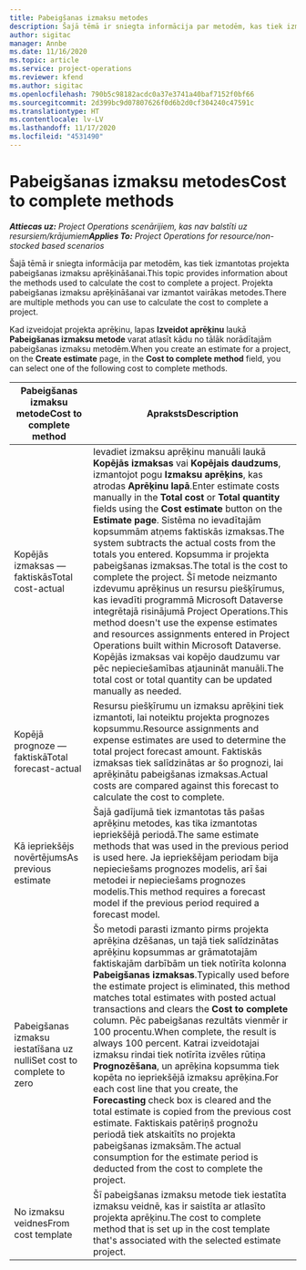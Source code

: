 ```yaml
---
title: Pabeigšanas izmaksu metodes
description: Šajā tēmā ir sniegta informācija par metodēm, kas tiek izmantotas projekta pabeigšanas izmaksu aprēķināšanai.
author: sigitac
manager: Annbe
ms.date: 11/16/2020
ms.topic: article
ms.service: project-operations
ms.reviewer: kfend
ms.author: sigitac
ms.openlocfilehash: 790b5c98182acdc0a37e3741a40baf7152f0bf66
ms.sourcegitcommit: 2d399bc9d07807626f0d6b2d0cf304240c47591c
ms.translationtype: HT
ms.contentlocale: lv-LV
ms.lasthandoff: 11/17/2020
ms.locfileid: "4531490"
---
```

# <a name="cost-to-complete-methods"></a><span data-ttu-id="19cd8-103">Pabeigšanas izmaksu metodes</span><span class="sxs-lookup"><span data-stu-id="19cd8-103">Cost to complete methods</span></span>

<span data-ttu-id="19cd8-104">_**Attiecas uz:** Project Operations scenārijiem, kas nav balstīti uz resursiem/krājumiem_</span><span class="sxs-lookup"><span data-stu-id="19cd8-104">_**Applies To:** Project Operations for resource/non-stocked based scenarios_</span></span>

<span data-ttu-id="19cd8-105">Šajā tēmā ir sniegta informācija par metodēm, kas tiek izmantotas projekta pabeigšanas izmaksu aprēķināšanai.</span><span class="sxs-lookup"><span data-stu-id="19cd8-105">This topic provides information about the methods used to calculate the cost to complete a project.</span></span> <span data-ttu-id="19cd8-106">Projekta pabeigšanas izmaksu aprēķināšanai var izmantot vairākas metodes.</span><span class="sxs-lookup"><span data-stu-id="19cd8-106">There are multiple methods you can use to calculate the cost to complete a project.</span></span> 

<span data-ttu-id="19cd8-107">Kad izveidojat projekta aprēķinu, lapas **Izveidot aprēķinu** laukā **Pabeigšanas izmaksu metode** varat atlasīt kādu no tālāk norādītajām pabeigšanas izmaksu metodēm.</span><span class="sxs-lookup"><span data-stu-id="19cd8-107">When you create an estimate for a project, on the **Create estimate** page, in the **Cost to complete method** field, you can select one of the following cost to complete methods.</span></span>

| <span data-ttu-id="19cd8-108">Pabeigšanas izmaksu metode</span><span class="sxs-lookup"><span data-stu-id="19cd8-108">Cost to complete method</span></span>    | <span data-ttu-id="19cd8-109">Apraksts</span><span class="sxs-lookup"><span data-stu-id="19cd8-109">Description</span></span>                                                                                                                                                                                                                                                                                                                                                                                                                                                                                        |
|------------------------------|----------------------------------------------------------------------------------------------------------------------------------------------------------------------------------------------------------------------------------------------------------------------------------------------------------------------------------------------------------------------------------------------------------------------------------------------------------------------------------------------------|
| <span data-ttu-id="19cd8-110">Kopējās izmaksas — faktiskās</span><span class="sxs-lookup"><span data-stu-id="19cd8-110">Total cost-actual</span></span>            | <span data-ttu-id="19cd8-111">Ievadiet izmaksu aprēķinu manuāli laukā **Kopējās izmaksas** vai **Kopējais daudzums**, izmantojot pogu **Izmaksu aprēķins**, kas atrodas **Aprēķinu lapā**.</span><span class="sxs-lookup"><span data-stu-id="19cd8-111">Enter estimate costs manually in the **Total cost** or **Total quantity** fields using the **Cost estimate** button on the **Estimate page**.</span></span> <span data-ttu-id="19cd8-112">Sistēma no ievadītajām kopsummām atņems faktiskās izmaksas.</span><span class="sxs-lookup"><span data-stu-id="19cd8-112">The system subtracts the actual costs from the totals you entered.</span></span> <span data-ttu-id="19cd8-113">Kopsumma ir projekta pabeigšanas izmaksas.</span><span class="sxs-lookup"><span data-stu-id="19cd8-113">The total is the cost to complete the project.</span></span> <span data-ttu-id="19cd8-114">Šī metode neizmanto izdevumu aprēķinus un resursu piešķīrumus, kas ievadīti programmā Microsoft Dataverse integrētajā risinājumā Project Operations.</span><span class="sxs-lookup"><span data-stu-id="19cd8-114">This method doesn't use the expense estimates and resources assignments entered in Project Operations built within Microsoft Dataverse.</span></span> <span data-ttu-id="19cd8-115">Kopējās izmaksas vai kopējo daudzumu var pēc nepieciešamības atjaunināt manuāli.</span><span class="sxs-lookup"><span data-stu-id="19cd8-115">The total cost or total quantity can be updated manually as needed.</span></span>  |
| <span data-ttu-id="19cd8-116">Kopējā prognoze — faktiskā</span><span class="sxs-lookup"><span data-stu-id="19cd8-116">Total forecast-actual</span></span>        | <span data-ttu-id="19cd8-117">Resursu piešķīrumu un izmaksu aprēķini tiek izmantoti, lai noteiktu projekta prognozes kopsummu.</span><span class="sxs-lookup"><span data-stu-id="19cd8-117">Resource assignments and expense estimates are used to determine the total project forecast amount.</span></span> <span data-ttu-id="19cd8-118">Faktiskās izmaksas tiek salīdzinātas ar šo prognozi, lai aprēķinātu pabeigšanas izmaksas.</span><span class="sxs-lookup"><span data-stu-id="19cd8-118">Actual costs are compared against this forecast to calculate the cost to complete.</span></span>                                                                                                                                                                                                                                                                          |
| <span data-ttu-id="19cd8-119">Kā iepriekšējs novērtējums</span><span class="sxs-lookup"><span data-stu-id="19cd8-119">As previous estimate</span></span>         | <span data-ttu-id="19cd8-120">Šajā gadījumā tiek izmantotas tās pašas aprēķinu metodes, kas tika izmantotas iepriekšējā periodā.</span><span class="sxs-lookup"><span data-stu-id="19cd8-120">The same estimate methods that was used in the previous period is used here.</span></span> <span data-ttu-id="19cd8-121">Ja iepriekšējam periodam bija nepieciešams prognozes modelis, arī šai metodei ir nepieciešams prognozes modelis.</span><span class="sxs-lookup"><span data-stu-id="19cd8-121">This method requires a forecast model if the previous period required a forecast model.</span></span>                                                                                                                                                                                                                                                                                                                           |
| <span data-ttu-id="19cd8-122">Pabeigšanas izmaksu iestatīšana uz nulli</span><span class="sxs-lookup"><span data-stu-id="19cd8-122">Set cost to complete to zero</span></span> | <span data-ttu-id="19cd8-123">Šo metodi parasti izmanto pirms projekta aprēķina dzēšanas, un tajā tiek salīdzinātas aprēķinu kopsummas ar grāmatotajām faktiskajām darbībām un tiek notīrīta kolonna **Pabeigšanas izmaksas**.</span><span class="sxs-lookup"><span data-stu-id="19cd8-123">Typically used before the estimate project is eliminated, this method matches total estimates with posted actual transactions and clears the **Cost to complete** column.</span></span> <span data-ttu-id="19cd8-124">Pēc pabeigšanas rezultāts vienmēr ir 100 procentu.</span><span class="sxs-lookup"><span data-stu-id="19cd8-124">When complete, the result is always 100 percent.</span></span> <span data-ttu-id="19cd8-125">Katrai izveidotajai izmaksu rindai tiek notīrīta izvēles rūtiņa **Prognozēšana**, un aprēķina kopsumma tiek kopēta no iepriekšējā izmaksu aprēķina.</span><span class="sxs-lookup"><span data-stu-id="19cd8-125">For each cost line that you create, the **Forecasting** check box is cleared and the total estimate is copied from the previous cost estimate.</span></span> <span data-ttu-id="19cd8-126">Faktiskais patēriņš prognožu periodā tiek atskaitīts no projekta pabeigšanas izmaksām.</span><span class="sxs-lookup"><span data-stu-id="19cd8-126">The actual consumption for the estimate period is deducted from the cost to complete the project.</span></span>              |
| <span data-ttu-id="19cd8-127">No izmaksu veidnes</span><span class="sxs-lookup"><span data-stu-id="19cd8-127">From cost template</span></span>           | <span data-ttu-id="19cd8-128">Šī pabeigšanas izmaksu metode tiek iestatīta izmaksu veidnē, kas ir saistīta ar atlasīto projekta aprēķinu.</span><span class="sxs-lookup"><span data-stu-id="19cd8-128">The cost to complete method that is set up in the cost template that's associated with the selected estimate project.</span></span>                                                                                                                                                                                                                                                                                                                                                                          |
